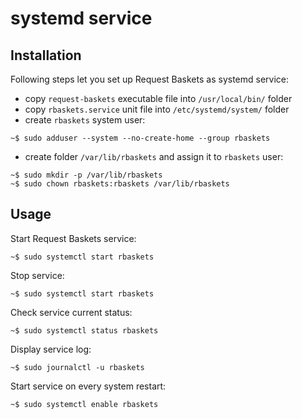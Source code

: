 # systemd service


## Installation

Following steps let you set up Request Baskets as systemd service:

 * copy `request-baskets` executable file into `/usr/local/bin/` folder
 * copy `rbaskets.service` unit file into `/etc/systemd/system/` folder
 * create `rbaskets` system user:
 ```
 ~$ sudo adduser --system --no-create-home --group rbaskets
 ```
 * create folder `/var/lib/rbaskets` and assign it to `rbaskets` user:
 ```
 ~$ sudo mkdir -p /var/lib/rbaskets
 ~$ sudo chown rbaskets:rbaskets /var/lib/rbaskets
 ```


## Usage

Start Request Baskets service:
```
~$ sudo systemctl start rbaskets
```

Stop service:
```
~$ sudo systemctl start rbaskets
```

Check service current status:
```
~$ sudo systemctl status rbaskets
```

Display service log:
```
~$ sudo journalctl -u rbaskets
```

Start service on every system restart:
```
~$ sudo systemctl enable rbaskets
```
